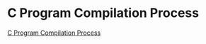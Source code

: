 # C Program Compilation Process 

[C Program Compilation Process](https://github.com/varunraj150/C-Program-Compilation-Process/wiki)
